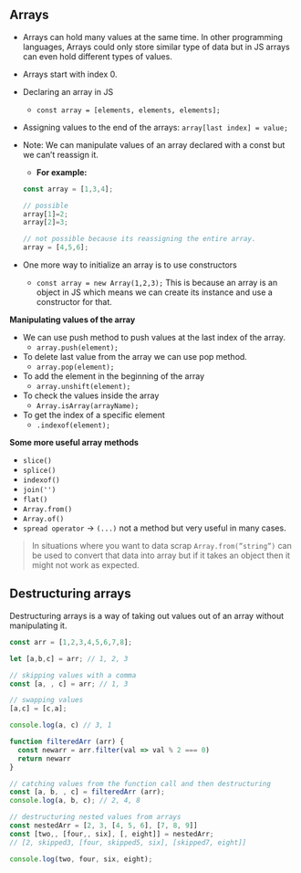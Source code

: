 ## Arrays

- Arrays can hold many values at the same time. In other programming languages, Arrays could only store similar type of data but in JS arrays can even hold different types of values.
- Arrays start with index 0.
- Declaring an array in JS
    - `const array = [elements, elements, elements];`
- Assigning values to the end of the arrays: `array[last index] = value;`
- Note: We can manipulate values of an array declared with a const but we can’t reassign it.
    - **For example:**


    ```jsx
    const array = [1,3,4];
    
    // possible
    array[1]=2;
    array[2]=3;
    
    // not possible because its reassigning the entire array.
    array = [4,5,6];
    ```
    
- One more way to initialize an array is to use constructors
    - `const array = new Array(1,2,3);` This is because an array is an object in JS which means we can create its instance and use a constructor for that.

**Manipulating values of the array**

- We can use push method to push values at the last index of the array.
    - `array.push(element);`
- To delete last value from the array we can use pop method.
    - `array.pop(element);`
- To add the element in the beginning of the array
    - `array.unshift(element);`
- To check the values inside the array
    - `Array.isArray(arrayName);`
- To get the index of a specific element
    - `.indexof(element);`

**Some more useful array methods**
- `slice()`
- `splice()`
- `indexof()`
- `join('')`
- `flat()`
- `Array.from()`
- `Array.of()`
- `spread operator` -> `(...)` not a method but very useful in many cases.

> In situations where you want to data scrap `Array.from(”string”)` can be used to convert that data into array but if it takes an object then it might not work as expected.


## Destructuring arrays

Destructuring arrays is a way of taking out values out of an array without manipulating it.

```js
const arr = [1,2,3,4,5,6,7,8];

let [a,b,c] = arr; // 1, 2, 3

// skipping values with a comma
const [a, , c] = arr; // 1, 3

// swapping values
[a,c] = [c,a];

console.log(a, c) // 3, 1

function filteredArr (arr) {
  const newarr = arr.filter(val => val % 2 === 0)
  return newarr
}

// catching values from the function call and then destructuring
const [a, b, , c] = filteredArr (arr);
console.log(a, b, c); // 2, 4, 8

// destructuring nested values from arrays
const nestedArr = [2, 3, [4, 5, 6], [7, 8, 9]]
const [two,, [four,, six], [, eight]] = nestedArr; 
// [2, skipped3, [four, skipped5, six], [skipped7, eight]]

console.log(two, four, six, eight);
```
